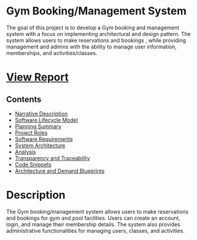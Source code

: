 # Gym Booking/Management System

The goal of this project is to develop a Gym booking and management system with a focus on implementing architectural and design pattern. The system allows users to make reservations and bookings , while providing management and admins with the ability to manage user information, memberships, and activities/classes.

# [View Report](https://github.com/OliverNagy10/-Gym-Booking-System/blob/main/CS4125%20Project%20Report%20MAIN.pdf)
##  Contents
- [Narrative Description](#narrative-description)
- [Software Lifecycle Model](#software-lifecycle-model)
- [Planning Summary](#planning-summary)
- [Project Roles](#project-roles)
- [Software Requirements](#software-requirements)
- [System Architecture](#system-architecture)
- [Analysis](#analysis)
- [Transparency and Traceability](#transparency-and-traceability)
- [Code Snippets](#code-snippets)
- [Architecture and Demand Blueprints](#architecture-and-demand-blueprints)

# Description
The Gym booking/management system allows users to make reservations and bookings for gym and pool facilities. Users can create an account, login, and manage their membership details. The system also provides administrative functionalities for managing users, classes, and activities.


